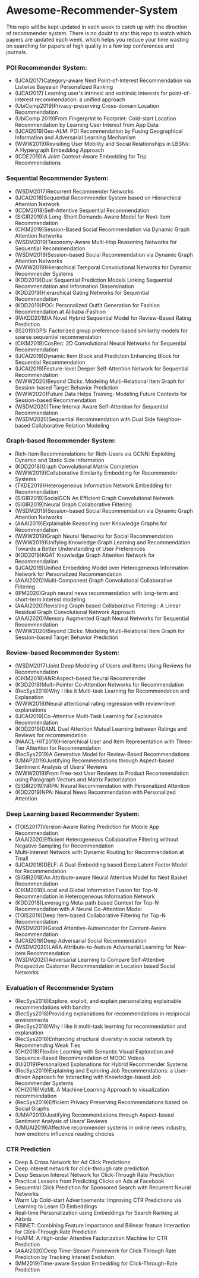 # Awesome-Recommender-System
This repo will be kept updated in each week to catch up with the direction of recommender system. There is no doubt to star this repo to watch which papers are updated each week, which helps you reduce your time wasting on searching for papers of high quality in a few top conferences and journals.

### POI Recommender System:
- (IJCAI2017)Category-aware Next Point-of-Interest Recommendation via Listwise Bayesian Personalized Ranking
- (IJCAI2017) Learning user's intrinsic and extrinsic interests for point-of-interest recommendation: a unified approach
- (UbiComp2019)Privacy-preserving Cross-domain Location Recommendation
- (UbiComp 2019)From Fingerprint to Footprint: Cold-start Location Recommendation by Learning User Interest from App Data
- (IJCAI2019)Geo-ALM: POI Recommendation by Fusing Geographical Information and Adversarial Learning Mechanism
- (WWW2019)Revisiting User Mobility and Social Relationships in LBSNs: A Hypergraph Embedding Approach
- (ICDE2019)A Joint Context-Aware Embedding for Trip Recommendations
### Sequential Recommender System:
- (WSDM2017)Recurrent Recommender Networks
- (IJCAI2018)Sequential Recommender System based on Hierarchical Attention Network
- (ICDM2018)Self-Attentive Sequential Recommendation
- (SIGIR2019)A Long-Short Demands-Aware Model for Next-Item Recommendation
- (CIKM2019)Session-Based Social Recommendation via Dynamic Graph Attention Networks
- (WSDM2019)Taxonomy-Aware Multi-Hop Reasoning Networks for Sequential Recommendation
- (WSDM2019)Session-based Social Recommendation via Dynamic Graph Attention Networks
- (WWW2019)Hierarchical Temporal Convolutional Networks for Dynamic Recommender Systems
- (KDD2019)Dual Sequential Prediction Models Linking Sequential Recommendation and Information Dissemination
- (KDD2019)Hierarchical Gating Networks for Sequential Recommendation
- (KDD2019)POG: Personalized Outfit Generation for Fashion Recommendation at Alibaba iFashion
- (PAKDD2019)A Novel Hybrid Sequential Model for Review-Based Rating Prediction
- (IS2019)GPS: Factorized group preference-based similarity models for sparse sequential recommendation
- (CIKM2019)CosRec: 2D Convolutional Neural Networks for Sequential Recommendation
- (IJCAI2019)Dynamic Item Block and Prediction Enhancing Block for Sequential Recommendation
- (IJCAI2019)Feature-level Deeper Self-Attention Network for Sequential Recommendation
- (WWW2020)Beyond Clicks: Modeling Multi-Relational Item Graph for Session-based Target Behavior Prediction
- (WWW2020)Future Data Helps Training: Modeling Future Contexts for Session-based Recommendation
- (WSDM2020)Time Interval Aware Self-Attention for Sequential Recommendation
- (WSDM2020)Sequential Recommendation with Dual Side Neighbor-based Collaborative Relation Modeling

### Graph-based Recommender System:
- Rich-Item Recommendations for Rich-Users via GCNN: Exploiting Dynamic and Static Side Information
- (KDD2018)Graph Convolutional Matrix Completion
- (WWW2019)Collaborative Similarity Embedding for Recommender Systems
- (TKDE2019)Heterogeneous Information Network Embedding for Recommendation
- (SIGIR2019)SocialGCN An Efficient Graph Convolutional Network
- (SIGIR2019)Neural Graph Collaborative Filtering
- (WSDM2019)Session-based Social Recommendation via Dynamic Graph Attention Networks
- (AAAI2019)Explainable Reasoning over Knowledge Graphs for Recommendation
- (WWW2019)Graph Neural Networks for Social Recommendation
- (WWW2019)Unifying Knowledge Graph Learning and Recommendation Towards a Better Understanding of User Preferences
- (KDD2019)KGAT Knowledge Graph Attention Network for Recommendation
- (IJCAI2019)Unified Embedding Model over Heterogeneous Information Network for Personalized Recommendation
- (AAAI2020)Multi-Component Graph Convolutional Collaborative Filtering
- (IPM2020)Graph neural news recommendation with long-term and short-term interest modeling
- (AAAI2020)Revisiting Graph based Collaborative Filtering : A Linear Residual Graph Convolutional Network Approach
- (AAAI2020)Memory Augmented Graph Neural Networks for Sequential Recommendation
- (WWW2020)Beyond Clicks: Modeling Multi-Relational Item Graph for Session-based Target Behavior Prediction

### Review-based Recommender System:
- (WSDM2017)Joint Deep Modeling of Users and Items Using Reviews for Recommendation
- (CIKM2018)ANR:Aspect-based Neural Recommender
- (KDD2018)Multi-Pointer Co-Attention Networks for Recommendation
- (RecSys2018)Why I like it Multi-task Learning for Recommendation and Explanation
- (WWW2018)Neural attentional rating regression with review-level explanations
- (IJCAI2019)Co-Attentive Multi-Task Learning for Explainable Recommendation
- (KDD2019)DAML Dual Attention Mutual Learning between Ratings and Reviews for recommendation
- (NAACL-HIT2019)Hierarchical User and Item Representation with Three-Tier Attention for Recommendation
- (RecSys2019)A Generative Model for Review-Based Recommendations
- (UMAP2019)Justifying Recommendations through Aspect-based Sentiment Analysis of Users’ Reviews
- (WWW2019)From Free-text User Reviews to Product Recommendation using Paragraph Vectors and Matrix Factorization
- (SIGIR2019)NRPA: Neural Recommendation with Personalized Attention
- (KDD2019)NPA: Neural News Recommendation with Personalized Attention

### Deep Learning based Recommender System:
- (TOIS2017)Version-Aware Rating Prediction for Mobile App Recommendation
- (AAAI2020)Efficient Heterogeneous Collaborative Filtering without Negative Sampling for Recommendation
- Multi-Interest Network with Dynamic Routing for Recommendation at Tmall
- (IJCAI2018)DELF: A Dual-Embedding based Deep Latent Factor Model for Recommendation
- (SIGIR2018)An Attribute-aware Neural Attentive Model for Next Basket Recommendation
- (CIKM2018)Local and Global Information Fusion for Top-N Recommendation in Heterogeneous Information Network
- (KDD2018)Leveraging Meta-path based Context for Top-N Recommendation with A Neural Co-Attention Model
- (TOIS2019)Deep Item-based Collaborative Filtering for Top-N Recommendation
- (WSDM2019)Gated Attentive-Autoencoder for Content-Aware Recommendation
- (IJCAI2019)Deep Adversarial Social Recommendation
- (WSDM2020)LARA Attribute-to-feature Adversarial Learning for New-item Recommendation
- (WSDM2020)Adversarial Learning to Compare Self-Attentive Prospective Customer Recommendation in Location based Social Networks

### Evaluation of Recommender System
- (RecSys2018)Explore, exploit, and explain personalizing explainable recommendations with bandits
- (RecSys2018)Providing explanations for recommendations in reciprocal environments
- (RecSys2018)Why I like it multi-task learning for recommendation and explanation
- (RecSys2018)Enhancing structural diversity in social network by Recommending Weak Ties 
- (CHI2018)Flexible Learning with Semantic Visual Exploration and Sequence-Based Recommendation of MOOC Videos
- (IUI2019)Personalized Explanations for Hybrid Recommender Systems
- (RecSys2019)Explaining and Exploring Job Recommendations: a User-driven Approach for Interacting with Knowledge-based Job Recommender Systems
- (CHI2019)VizML A Machine Learning Approach to visualization recommendation
- (RecSys2019)Efficient Privacy Preserving Recommendations based on Social Graphs
- (UMAP2019)Justifying Recommendations through Aspect-based Sentiment Analysis of Users’ Reviews
- (UMUAI2019)Affective recommender systems in online news industry, how emotions influence reading chocies


### CTR Prediction
- Deep & Cross Network for Ad Click Predictions
- Deep interest network for click-through rate prediction
- Deep Session Interest Network for Click-Through Rate Prediction
- Practical Lessons from Predicting Clicks on Ads at Facebook
- Sequential Click Prediction for Sponsored Search with Recurrent Neural Networks
- Warm Up Cold-start Advertisements: Improving CTR Predictions via Learning to Learn ID Embeddings
- Real-time Personalization using Embeddings for Search Ranking at Airbnb
- FiBiNET: Combining Feature Importance and Bilinear feature Interaction for Click-Through Rate Prediction
- HoAFM: A High-order Attentive Factorization Machine for CTR Prediction
- (AAAI2020)Deep Time-Stream Framework for Click-Through Rate Prediction by Tracking Interest Evolution
- (MM2019)Time-aware Session Embedding for Click-Through-Rate Prediction


